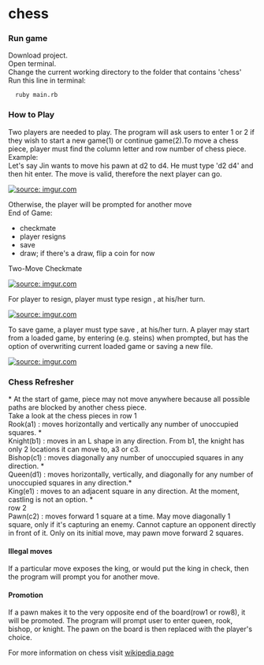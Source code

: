 # chess
<h3>Run game </h3>
<p>Download project.<br/>Open terminal.<br/>Change the current working directory to the folder that contains 'chess'<br/>Run this line in terminal: </p>

      ruby main.rb
      
<h3>How to Play</h3>
<p>Two players are needed to play. The program will ask users to enter 1 or 2 if they wish to start a new game(1) or continue game(2).To move a chess piece, player must find the column letter and row number of chess piece.<br/>Example:<br/>Let's say Jin wants to move his pawn at d2 to d4. He must type 'd2 d4' and then hit enter. The move is valid, therefore the next player can go.</p>
<a href="http://imgur.com/oN6kyJZ"><img src="http://i.imgur.com/oN6kyJZ.png" title="source: imgur.com" /></a>
<p>Otherwise, the player will be prompted for another move<br/>End of Game:</p>
<ul>
<li>checkmate</li>
<li>player resigns</li>
<li>save</li>
<li>draw; if there's a draw, flip a coin for now</li>
</ul>
<p>Two-Move Checkmate</p>
<a href="http://imgur.com/N1Y2Se9"><img src="http://i.imgur.com/N1Y2Se9.png" title="source: imgur.com" /></a>
<p>For player to resign, player must type resign , at his/her turn.</p><a href="http://imgur.com/a708isI"><img src="http://i.imgur.com/a708isI.png" title="source: imgur.com" /></a><br/>
<p>To save game, a player must type save , at his/her turn. A player may start from a loaded game, by entering (e.g. steins) when prompted, but has the option of overwriting current loaded game or saving a new file. </p>
<a href="http://imgur.com/yBf1eoL"><img src="http://i.imgur.com/yBf1eoL.png" title="source: imgur.com" /></a>
<h3>Chess Refresher</h3>
<p>
* At the start of game, piece may not move anywhere because all possible paths are blocked by another chess piece.<br/>
Take a look at the chess pieces in row 1<br/>
Rook(a1) : moves horizontally and vertically any number of unoccupied squares. *<br/>
Knight(b1) : moves in an L shape in any direction. From b1, the knight has only 2 locations it can move to, a3 or c3.<br/>
Bishop(c1) : moves diagonally any number of unoccupied squares in any direction. *<br/>
Queen(d1) : moves horizontally, vertically, and diagonally for any number of unoccupied squares in any direction.*<br/>
King(e1) : moves to an adjacent square in any direction. At the moment, castling is not an option. *<br/>
row 2<br/>
Pawn(c2) : moves forward 1 square at a time. May move diagonally 1 square, only if it's capturing an enemy. Cannot capture an opponent directly in front of it. Only on its initial move, may pawn move forward 2 squares. </p>
<h4>Illegal moves</h4>
<p>If a particular move exposes the king, or would put the king in check, then the program will prompt you for another move.</p>
<h4>Promotion</h4>
<p>If a pawn makes it to the very opposite end of the board(row1 or row8), it will be promoted. The program will prompt user to enter queen, rook, bishop, or knight. The pawn on the board is then replaced with the player's choice. </p>

<p>For more information on chess visit <a href=https://en.wikipedia.org/wiki/Chess>wikipedia page</a></p>
